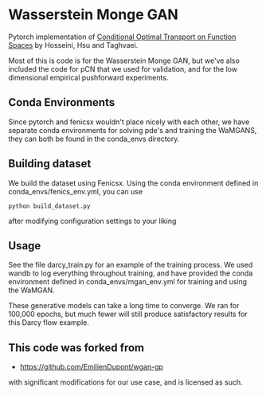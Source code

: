 # Wasserstein Monge GAN

Pytorch implementation of [Conditional Optimal Transport on Function Spaces](https://arxiv.org/abs/2311.05672) by Hosseini, Hsu and Taghvaei.

Most of this is code is for the Wasserstein Monge GAN, but we've also included the code for pCN that we used for validation, and for the low dimensional empirical pushforward experiments.

## Conda Environments
Since pytorch and fenicsx wouldn't place nicely with each other, we have separate conda environments for solving pde's and training the WaMGANS, they can both be found in the conda_envs directory. 

## Building dataset
We build the dataset using Fenicsx. Using the conda environment defined in conda_envs/fenics_env.yml, you can use 
```
python build_dataset.py
```
after modifying configuration settings to your liking


## Usage

See the file darcy_train.py for an example of the training process. We used wandb to log everything throughout training, and have provided the conda environment defined in conda_envs/mgan_env.yml for training and using the WaMGAN.

These generative models can take a long time to converge. We ran for 100,000 epochs, but much fewer will still produce satisfactory results for this Darcy flow example.

## This code was forked from
* https://github.com/EmilienDupont/wgan-gp

with significant modifications for our use case, and is licensed as such. 
